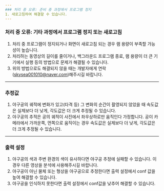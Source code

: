 ```yaml
---
### 처리 중 오류: 준비 중 과정에서 프로그램 정지
1. 새로고침하여 해결할 수 있습니다.
---
```

### 처리 중 오류: 기타 과정에서 프로그램 정지 또는 새로고침
1. 처리 중 프로그램이 정지되거나 화면이 새로고침 되는 경우 램 용량이 부족할 가능성이 높습니다.
2. 처리하는 동영상의 길이를 줄이거나, 백그라운드 프로그램 종료, 램 용량이 더 큰 기기에서 실행 등의 방법으로 문제가 해결될 수 있습니다.
3. 위의 방법으로도 해결되지 않을 때는 개발자에게 연락(skysea001010@naver.com)해주시길 바랍니다.
---
### 추정값
1. 야구공의 궤적에 변화가 있고(타격 등) 그 변화의 순간이 촬영되지 않았을 때 속도값은 실제보다 더 낮게, 각도값은 더 크게 추정될 수 있습니다.
2. 야구공의 추적은 공의 궤적이 사진에서 좌우상하로만 움직인다 가정합니다. 공이 카메라에서 가까운쪽, 먼쪽으로 움직이는 경우 속도값은 실제보다 더 낮게, 각도값은 더 크게 추정될 수 있습니다.
---
### 출력 설정
1. 야구공의 색과 주변 환경의 색이 유사하다면 야구공 추정에 실패할 수 있습니다. 이 경우 다른 영상을 분석에 사용해주시길 바랍니다.
2. 야구공이 아닌 물체 또는 형상을 야구공으로 추정한다면 출력 설정에서 conf 값을 높여 해결할 수 있습니다.
3. 야구공을 인식하지 못한다면 출력 설정에서 conf값을 낮추어 해결할 수 있습니다.


